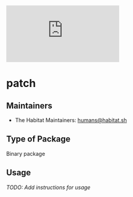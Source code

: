 [![Build Status](https://dev.azure.com/chefcorp-partnerengineering/Chef%20Base%20Plans/_apis/build/status/chef-base-plans.patch?branchName=master)](https://dev.azure.com/chefcorp-partnerengineering/Chef%20Base%20Plans/_build/latest?definitionId=69&branchName=master)

# patch

## Maintainers

* The Habitat Maintainers: <humans@habitat.sh>

## Type of Package

Binary package

## Usage

*TODO: Add instructions for usage*
